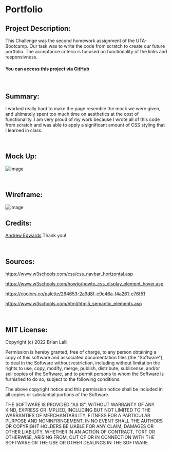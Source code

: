 # Portfolio

## Project Description:
This Challenge was the second homework assignment of the UTA-Bootcamp. Our task was to write the code from scratch to create our future portfolio. The acceptance criteria is focused on functionality of the links and responsivness.



#### You can access this project via [GitHub](https://github.com/BrianLalli/Portfolio)

<br>




## Summary:

I worked really hard to make the page resemble the mock we were given, and ultimately spent too much time on aesthetics at the cost of functionality. I am very proud of my work because I wrote all of this code from scratch and was able to apply a significant amount of CSS styling that I learned in class.

<br>

## Mock Up:
![image](../Module-2-Challenge/assets/images/02-advanced-css-homework-demo.gif)

<br>

## Wireframe:
![image](../Module-2-Challenge/assets/images/Image%206-24-22%20at%205.11%20PM.jpg)


## Credits:
[Andrew Edwards](https://github.com/Andrew87E)
Thank you!

<br>

## Sources:
https://www.w3schools.com/css/css_navbar_horizontal.asp

https://www.w3schools.com/howto/howto_css_display_element_hover.asp

https://coolors.co/palette/264653-2a9d8f-e9c46a-f4a261-e76f51

https://www.w3schools.com/html/html5_semantic_elements.asp

<br>

## MIT License:

Copyright (c) 2022 Brian Lalli

Permission is hereby granted, free of charge, to any person obtaining a copy
of this software and associated documentation files (the "Software"), to deal
in the Software without restriction, including without limitation the rights
to use, copy, modify, merge, publish, distribute, sublicense, and/or sell
copies of the Software, and to permit persons to whom the Software is
furnished to do so, subject to the following conditions:

The above copyright notice and this permission notice shall be included in all
copies or substantial portions of the Software.

THE SOFTWARE IS PROVIDED "AS IS", WITHOUT WARRANTY OF ANY KIND, EXPRESS OR
IMPLIED, INCLUDING BUT NOT LIMITED TO THE WARRANTIES OF MERCHANTABILITY,
FITNESS FOR A PARTICULAR PURPOSE AND NONINFRINGEMENT. IN NO EVENT SHALL THE
AUTHORS OR COPYRIGHT HOLDERS BE LIABLE FOR ANY CLAIM, DAMAGES OR OTHER
LIABILITY, WHETHER IN AN ACTION OF CONTRACT, TORT OR OTHERWISE, ARISING FROM,
OUT OF OR IN CONNECTION WITH THE SOFTWARE OR THE USE OR OTHER DEALINGS IN THE
SOFTWARE.